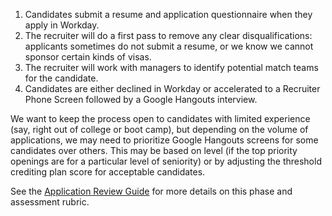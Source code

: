 1. Candidates submit a resume and application questionnaire when they apply in Workday.
2. The recruiter will do a first pass to remove any clear disqualifications:
   applicants sometimes do not submit a resume, or we know we cannot sponsor
   certain kinds of visas.
3. The recruiter will work with managers to identify potential match teams for 
   the candidate.
4. Candidates are either declined in Workday or accelerated to a Recruiter Phone
   Screen followed by a Google Hangouts interview.

We want to keep the process open to candidates with limited experience (say,
right out of college or boot camp), but depending on the volume of applications,
we may need to prioritize Google Hangouts screens for some
candidates over others. This may be based on level (if the top priority openings
are for a particular level of seniority) or by adjusting the threshold crediting
plan score for acceptable candidates.

See the
[Application Review Guide](/process/phases/application-review-guidelines/)
for more details on this phase and assessment rubric.